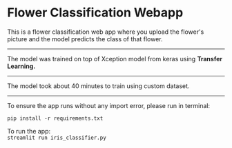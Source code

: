 # Flower Classification Webapp

This is a flower classification web app where you upload the flower's picture and the model predicts the class of that flower.

<hr>

The model was trained on top of Xception model from keras using **Transfer Learning.**
<hr>
The model took about 40 minutes to train using custom dataset.
<hr>
To ensure the app runs without any import error, please run in terminal: <br>

``` pip install -r requirements.txt ``` <br>

To run the app: <br>
``` streamlit run iris_classifier.py ``` <br>
